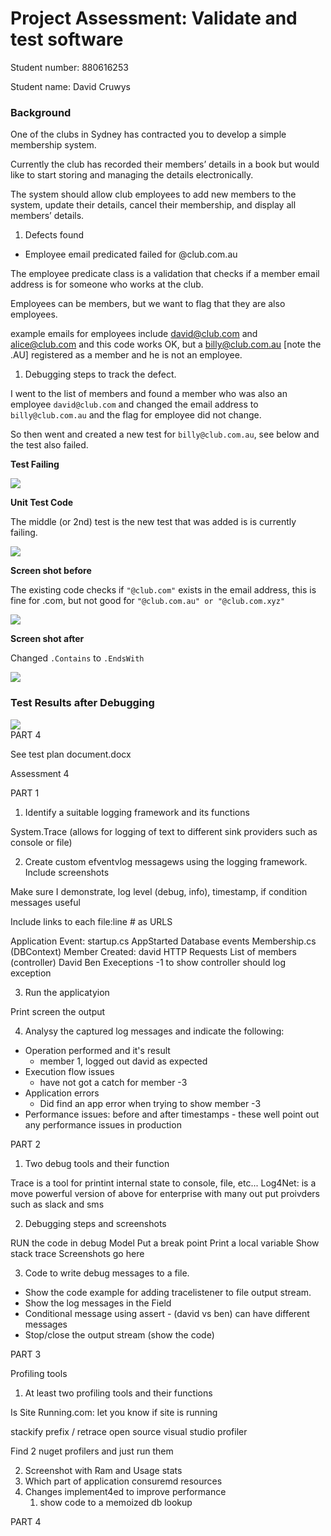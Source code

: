 # Project Assessment: Validate and test software

Student number: 880616253

Student name: David Cruwys

### Background

One of the clubs in Sydney has contracted you to develop a simple membership system.

Currently the club has recorded their members’ details in a book but would like to start storing and managing the details electronically.

The system should allow club employees to add new members to the system, update their details, cancel their membership, and display all members’ details.

1. Defects found

- Employee email predicated failed for @club.com.au

The employee predicate class is a validation that checks if a member email address is for someone who works at the club.

Employees can be members, but we want to flag that they are also employees.

example emails for employees include david@club.com and alice@club.com and this code works OK, but a billy@club.com.au [note the .AU] registered as a member and he is not an employee.

1. Debugging steps to track the defect.

I went to the list of members and found a member who was also an employee `david@club.com` and changed the email address to `billy@club.com.au` and the flag for employee did not change.

So then went and created a new test for `billy@club.com.au`, see below and the test also failed.

**Test Failing**

![](./predicate-failed-test.png)

**Unit Test Code**

The middle (or 2nd) test is the new test that was added is is currently failing.

![](./predicate-failed-code.png)

**Screen shot before**

The existing code checks if `"@club.com"` exists in the email address, this is fine for .com, but not good for `"@club.com.au" or "@club.com.xyz"`

![](./predicate-class-before-fix.png)

**Screen shot after**

Changed `.Contains` to `.EndsWith`

![](./predicate-class-after-fix.png)

### Test Results after Debugging

![](./predicate-success-test.png)   
PART 4

See test plan document.docx


Assessment 4

PART 1

1. Identify a suitable logging framework and its functions

System.Trace (allows for logging of text to different sink providers such as console or file)

2. Create custom efventvlog messagews using the logging framework. Include screenshots

Make sure I demonstrate, log level (debug, info), timestamp, if condition messages useful

Include links to each file:line # as URLS

Application Event:
  startup.cs
    AppStarted
Database events
  Membership.cs (DBContext)
    Member Created: david
HTTP Requests
    List of members (controller)
    David
    Ben
Execeptions
  -1 to show controller should log exception

3. Run the applicatyion

Print screen the output

4. Analysy the captured log messages and indicate the following:

- Operation performed and it's result
  - member 1, logged out david as expected
- Execution flow issues
  - have not got a catch for member -3
- Application errors
  - Did find an app error when trying to show member -3
- Performance issues: before and after timestamps - these well point out any performance issues in production


PART 2

1. Two debug tools and their function

Trace is a tool for printint internal state to console, file, etc...
Log4Net: is a move powerful version of above for enterprise with many out put proivders such as slack and sms

2. Debugging steps and screenshots

RUN the code in debug Model
Put a break point
Print a local variable
Show stack trace
Screenshots go here

3. Code to write debug messages to a file.

- Show the code example for adding tracelistener to file output stream.
- Show the log messages in the Field
- Conditional message using assert - (david vs ben) can have different messages
- Stop/close the output stream (show the code)


PART 3

Profiling tools

1. At least two profiling tools and their functions

Is Site Running.com: let you know if site is running

stackify prefix / retrace
open source visual studio profiler

Find 2 nuget profilers and just run them

2. Screenshot with Ram and Usage stats
3. Which part of application consuremd resources
4. Changes implement4ed to improve performance
   1. show code to a memoized db lookup




PART 4









































